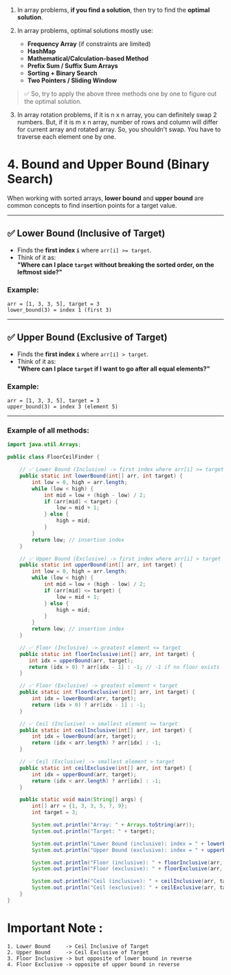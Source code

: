 1. In array problems, **if you find a solution**, then try to find the **optimal solution**.


2. In array problems, optimal solutions mostly use:
    - **Frequency Array** (if constraints are limited)
    - **HashMap**
    - **Mathematical/Calculation-based Method**
    - **Prefix Sum / Suffix Sum Arrays**
    - **Sorting + Binary Search**
    - **Two Pointers / Sliding Window**

> ✅ So, try to apply the above three methods one by one to figure out the optimal solution.

3. In array rotation problems, if it is n x n array, you can definitely swap 2 numbers.
   But, if it is m x n array, number of rows and column will differ for current array and rotated array. So, you shouldn't swap. You have to traverse each element one by one.

# 4.  Bound and Upper Bound (Binary Search)

When working with sorted arrays, **lower bound** and **upper bound** are common concepts to find insertion points for a target value.

---

## ✅ Lower Bound (Inclusive of Target)

- Finds the **first index `i`** where `arr[i] >= target`.
- Think of it as:  
  **"Where can I place `target` without breaking the sorted order, on the leftmost side?"**

### Example:
```text
arr = [1, 3, 3, 5], target = 3
lower_bound(3) = index 1 (first 3)
```

---

## ✅ Upper Bound (Exclusive of Target)

- Finds the **first index `i`** where `arr[i] > target`.
- Think of it as:  
  **"Where can I place `target` if I want to go after all equal elements?"**

### Example:
```text
arr = [1, 3, 3, 5], target = 3
upper_bound(3) = index 3 (element 5)
```

---

### Example of all methods:
```java
import java.util.Arrays;

public class FloorCeilFinder {

    // ✅ Lower Bound (Inclusive) -> first index where arr[i] >= target
    public static int lowerBound(int[] arr, int target) {
        int low = 0, high = arr.length;
        while (low < high) {
            int mid = low + (high - low) / 2;
            if (arr[mid] < target) {
                low = mid + 1;
            } else {
                high = mid;
            }
        }
        return low; // insertion index
    }

    // ✅ Upper Bound (Exclusive) -> first index where arr[i] > target
    public static int upperBound(int[] arr, int target) {
        int low = 0, high = arr.length;
        while (low < high) {
            int mid = low + (high - low) / 2;
            if (arr[mid] <= target) {
                low = mid + 1;
            } else {
                high = mid;
            }
        }
        return low; // insertion index
    }

    // ✅ Floor (Inclusive) -> greatest element <= target
    public static int floorInclusive(int[] arr, int target) {
       int idx = upperBound(arr, target);
       return (idx > 0) ? arr[idx - 1] : -1; // -1 if no floor exists
    }

    // ✅ Floor (Exclusive) -> greatest element < target
    public static int floorExclusive(int[] arr, int target) {
        int idx = lowerBound(arr, target);
        return (idx > 0) ? arr[idx - 1] : -1;
    }

    // ✅ Ceil (Inclusive) -> smallest element >= target
    public static int ceilInclusive(int[] arr, int target) {
        int idx = lowerBound(arr, target);
        return (idx < arr.length) ? arr[idx] : -1;
    }

    // ✅ Ceil (Exclusive) -> smallest element > target
    public static int ceilExclusive(int[] arr, int target) {
        int idx = upperBound(arr, target);
        return (idx < arr.length) ? arr[idx] : -1;
    }

    public static void main(String[] args) {
        int[] arr = {1, 3, 3, 5, 7, 9};
        int target = 3;

        System.out.println("Array: " + Arrays.toString(arr));
        System.out.println("Target: " + target);

        System.out.println("Lower Bound (inclusive): index = " + lowerBound(arr, target));
        System.out.println("Upper Bound (exclusive): index = " + upperBound(arr, target));

        System.out.println("Floor (inclusive): " + floorInclusive(arr, target));
        System.out.println("Floor (exclusive): " + floorExclusive(arr, target));

        System.out.println("Ceil (inclusive): " + ceilInclusive(arr, target));
        System.out.println("Ceil (exclusive): " + ceilExclusive(arr, target));
    }
}

```
# Important Note :

```text
1. Lower Bound     -> Ceil Inclusive of Target
2. Upper Bound     -> Ceil Exclusive of Target
3. Floor Inclusive -> but opposite of lower bound in reverse
4. Floor Exclusive -> opposite of upper bound in reverse
```
